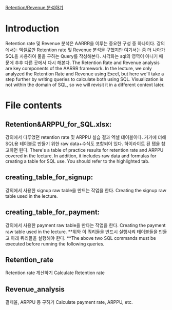 [Retention/Revenue 분석하기](https://www.inflearn.com/course/%EA%B7%B8%EB%A1%9C%EC%8A%A4%ED%95%B4%ED%82%B9-%EB%8D%B0%EC%9D%B4%ED%84%B0-%EC%8B%A4%ED%97%98-%EC%84%B1%EC%9E%A5-%EC%84%9C%EB%B9%84%EC%8A%A4/dashboard)

# Introduction
Retention rate 및 Revenue 분석은 AARRR을 이루는 중요한 구성 중 하나이다. 강의에서는 엑셀로만 Retention rate 및 Revenue 분석을 구했지만 여기서는 좀 더 나아가 SQL을 사용하여 둘을 구하는 Query를 작성해본다. 시각화는 sql의 영역이 아니기 때문에 추후 다른 곳에서 다시 해본다.
The Retention Rate and Revenue analysis are key components of the AARRR framework. In the lecture, we only analyzed the Retention Rate and Revenue using Excel, but here we'll take a step further by writing queries to calculate both using SQL. Visualization is not within the domain of SQL, so we will revisit it in a different context later.

# File contents
## Retention&ARPPU_for_SQL.xlsx:
강의에서 다루었던 retention rate 및 ARPPU 실습 결과 엑셀 테이블이다. 거기에 더해 SQL용 테이블로 만들기 위한 raw data+수식도 포함되어 있다. 하이라이트 된 탭을 참고하면 된다.
There's a table of practice results for retention rate and ARPPU covered in the lecture. In addition, it includes raw data and formulas for creating a table for SQL use. You should refer to the highlighted tab.
## creating_table_for_signup:
강의에서 사용한 signup raw table을 만드는 작업을 한다. Creating the signup raw table used in the lecture.
## creating_table_for_payment:
강의에서 사용한 payment raw table을 만다는 작업을 한다.
Creating the payment raw table used in the lecture.
**위와 이 쿼리들을 반드시 실행시켜 테이블들을 만들고 아래 쿼리들을 실행해야 한다.
**The above two SQL commands must be executed before running the following queries.
## Retention_rate
Retention rate 계산하기 Calculate Retention rate
## Revenue_analysis
결제율, ARPPU 등 구하기 Calculate payment rate, ARPPU, etc.
